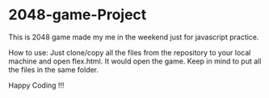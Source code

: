 # 2048-game-Project

This is 2048 game made my me in the weekend just for javascript practice.

How to use: Just clone/copy all the files from the repository to your local machine and open flex.html. It would open the game. Keep in mind to put all the files in the same folder. 

Happy Coding !!!
